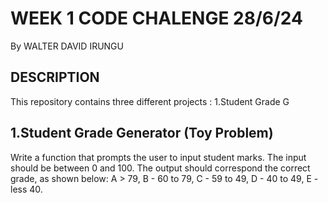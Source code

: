 # WEEK 1 CODE CHALENGE    28/6/24

By WALTER DAVID IRUNGU

## DESCRIPTION

This repository contains three different projects :
    1.Student Grade G


## 1.Student Grade Generator (Toy Problem)
Write a function that prompts the user to input student marks. The input should be between 0 and 100. The output should correspond the correct grade, as shown below: 
 A > 79, B - 60 to 79, C -  59 to 49, D - 40 to 49, E - less 40.

